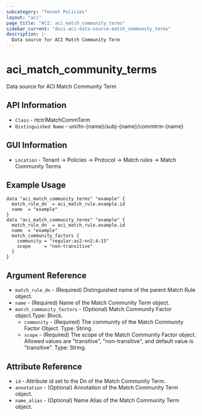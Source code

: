 ```yaml
---
subcategory: "Tenant Policies"
layout: "aci"
page_title: "ACI: aci_match_community_terms"
sidebar_current: "docs-aci-data-source-match_community_terms"
description: |-
  Data source for ACI Match Community Term
---
```


# aci_match_community_terms #

Data source for ACI Match Community Term


## API Information ##

* `Class` - rtctrlMatchCommTerm
* `Distinguished Name` - uni/tn-{name}/subj-{name}/commtrm-{name}

## GUI Information ##

* `Location` - Tenant -> Policies -> Protocol -> Match rules -> Match Community Terms



## Example Usage ##

```hcl
data "aci_match_community_terms" "example" {
  match_rule_dn  = aci_match_rule.example.id
  name  = "example"
}
data "aci_match_community_terms" "example" {
  match_rule_dn  = aci_match_rule.example.id
  name  = "example"
  match_community_factors {
    community = "regular:as2-nn2:4:15"
    scope     = "non-transitive"
  }
}
```

## Argument Reference ##

* `match_rule_dn` - (Required) Distinguished name of the parent Match Rule object.
* `name` - (Required) Name of the Match Community Term object.
* `match_community_factors` - (Optional) Match Community Factor object.Type: Block.
  * `community` - (Required) The community of the Match Community Factor Object. Type: String.
  * `scope` - (Required) The scope of the Match Community Factor object. Allowed values are "transitive", "non-transitive", and default value is "transitive". Type: String.

## Attribute Reference ##
* `id` - Attribute id set to the Dn of the Match Community Term.
* `annotation` - (Optional) Annotation of the Match Community Term object.
* `name_alias` - (Optional) Name Alias of the Match Community Term object.
